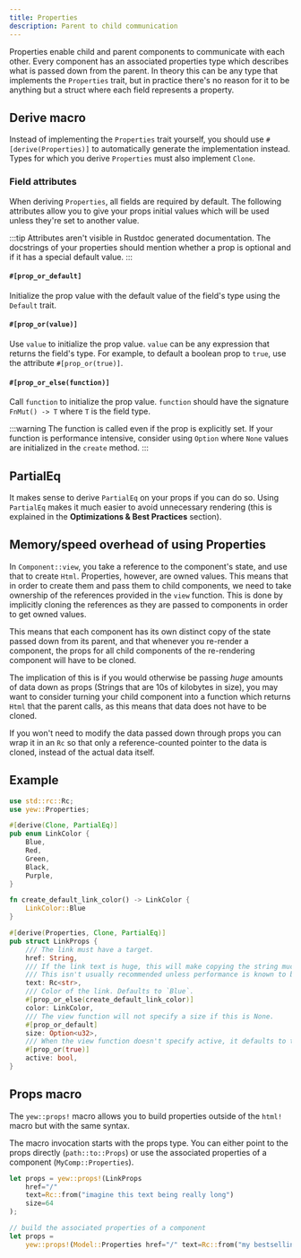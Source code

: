 ```yaml
---
title: Properties
description: Parent to child communication
---
```


Properties enable child and parent components to communicate with each other.
Every component has an associated properties type which describes what is passed down from the parent.
In theory this can be any type that implements the `Properties` trait, but in practice there's no
reason for it to be anything but a struct where each field represents a property.

## Derive macro

Instead of implementing the `Properties` trait yourself, you should use `#[derive(Properties)]` to
automatically generate the implementation instead.
Types for which you derive `Properties` must also implement `Clone`.

### Field attributes

When deriving `Properties`, all fields are required by default.
The following attributes allow you to give your props initial values which will be used unless they're set to another value.

:::tip
Attributes aren't visible in Rustdoc generated documentation.
The docstrings of your properties should mention whether a prop is optional and if it has a special default value.
:::

#### `#[prop_or_default]`

Initialize the prop value with the default value of the field's type using the `Default` trait.

#### `#[prop_or(value)]`

Use `value` to initialize the prop value. `value` can be any expression that returns the field's type.
For example, to default a boolean prop to `true`, use the attribute `#[prop_or(true)]`.

#### `#[prop_or_else(function)]`

Call `function` to initialize the prop value. `function` should have the signature `FnMut() -> T` where `T` is the field type.

:::warning
The function is called even if the prop is explicitly set. If your function is performance intensive, consider using `Option` where `None` values are initialized in the `create` method.
:::

## PartialEq

It makes sense to derive `PartialEq` on your props if you can do so.
Using `PartialEq` makes it much easier to avoid unnecessary rendering \(this is explained in the **Optimizations & Best Practices** section\).

## Memory/speed overhead of using Properties

In `Component::view`, you take a reference to the component's state, and use that to create `Html`. Properties, however, are owned values. This means that in order to create them and pass them to child components, we need to take ownership of the references provided in the `view` function. This is done by implicitly cloning the references as they are passed to components in order to get owned values.

This means that each component has its own distinct copy of the state passed down from its parent, and that whenever you re-render a component, the props for all child components of the re-rendering component will have to be cloned.

The implication of this is if you would otherwise be passing _huge_ amounts of data down as props \(Strings that are 10s of kilobytes in size\), you may want to consider turning your child component into a function which returns `Html` that the parent calls, as this means that data does not have to be cloned.

If you won't need to modify the data passed down through props you can wrap it in an `Rc` so that only a reference-counted pointer to the data is cloned, instead of the actual data itself.

## Example

```rust
use std::rc::Rc;
use yew::Properties;

#[derive(Clone, PartialEq)]
pub enum LinkColor {
    Blue,
    Red,
    Green,
    Black,
    Purple,
}

fn create_default_link_color() -> LinkColor {
    LinkColor::Blue
}

#[derive(Properties, Clone, PartialEq)]
pub struct LinkProps {
    /// The link must have a target.
    href: String,
    /// If the link text is huge, this will make copying the string much cheaper.
    /// This isn't usually recommended unless performance is known to be a problem.
    text: Rc<str>,
    /// Color of the link. Defaults to `Blue`.
    #[prop_or_else(create_default_link_color)]
    color: LinkColor,
    /// The view function will not specify a size if this is None.
    #[prop_or_default]
    size: Option<u32>,
    /// When the view function doesn't specify active, it defaults to true.
    #[prop_or(true)]
    active: bool,
}
```

## Props macro

The `yew::props!` macro allows you to build properties outside of the `html!` macro but with the same syntax.

The macro invocation starts with the props type.
You can either point to the props directly (`path::to::Props`) or use the associated properties of a component (`MyComp::Properties`).

```rust
let props = yew::props!(LinkProps
    href="/"
    text=Rc::from("imagine this text being really long")
    size=64
);

// build the associated properties of a component
let props =
    yew::props!(Model::Properties href="/" text=Rc::from("my bestselling novel"));
```
